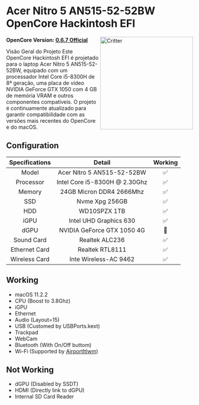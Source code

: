 # Acer Nitro 5 AN515-52-52BW OpenCore Hackintosh EFI



<img align="right" src="https://support.apple.com/content/dam/edam/applecare/images/en_US/macos/psp-mini-hero-macos-high-sierra-whats-new_2x.png" alt="Critter" width="250">

**OpenCore Version: [0.6.7 Official](https://github.com/acidanthera/OpenCorePkg/releases/tag/0.6.7)**

Visão Geral do Projeto
Este OpenCore Hackintosh EFI é projetado para o laptop Acer Nitro 5 AN515-52-52BW, equipado com um processador Intel Core i5-8300H de 8ª geração, uma placa de vídeo NVIDIA GeForce GTX 1050 com 4 GB de memória VRAM e outros componentes compatíveis. O projeto é continuamente atualizado para garantir compatibilidade com as versões mais recentes do OpenCore e do macOS.

## Configuration

| Specifications | Detail | Working |
| :------------: | :------: | :--------: |
| Model | Acer Nitro 5 AN515-52-52BW | ✅ |
| Processor | Intel Core i5-8300H @ 2.30Ghz | ✅ |
| Memory | 24GB Micron DDR4 2666Mhz | ✅ |
| SSD | Nvme Xpg 256GB | ✅ |
| HDD | WD10SPZX 1TB | ✅ |
| iGPU | Intel UHD Graphics 630 | ✅ |
| dGPU | NVIDIA GeForce GTX 1050 4G | 🚫 |
| Sound Card | Realtek ALC236 | ✅ |
| Ethernet Card | Realtek RTL8111 | ✅ |
| Wireless Card | Inte Wireless-AC 9462 | ✅ |

## Working

- macOS 11.2.2
- CPU (Boost to 3.8Ghz)
- iGPU
- Ethernet
- Audio (Layout=15)
- USB (Customed by USBPorts.kext)
- Trackpad
- WebCam
- Bluetooth (With On/Off buttom)
- Wi-Fi (Supported by [AirportItlwm](http://bbs.pcbeta.com/viewthread-1848662-1-1.html))

## Not Working

- dGPU (Disabled by SSDT)
- HDMI (Directly link to dGPU)
- Internal SD Card Reader
